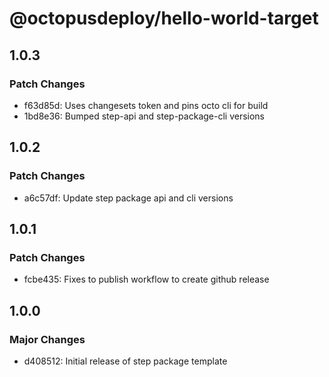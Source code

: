 # @octopusdeploy/hello-world-target

## 1.0.3

### Patch Changes

-   f63d85d: Uses changesets token and pins octo cli for build
-   1bd8e36: Bumped step-api and step-package-cli versions

## 1.0.2

### Patch Changes

-   a6c57df: Update step package api and cli versions

## 1.0.1

### Patch Changes

-   fcbe435: Fixes to publish workflow to create github release

## 1.0.0

### Major Changes

-   d408512: Initial release of step package template
